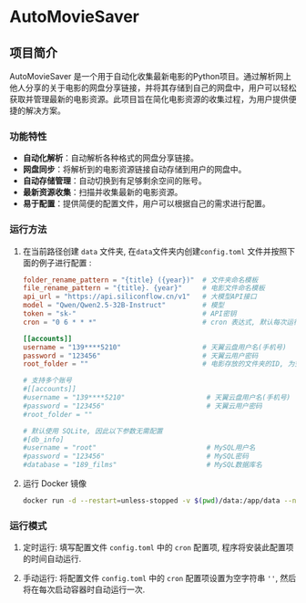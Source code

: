 # AutoMovieSaver

## 项目简介

AutoMovieSaver 是一个用于自动化收集最新电影的Python项目。通过解析网上他人分享的关于电影的网盘分享链接，并将其存储到自己的网盘中，用户可以轻松获取并管理最新的电影资源。此项目旨在简化电影资源的收集过程，为用户提供便捷的解决方案。

### 功能特性

- **自动化解析**：自动解析各种格式的网盘分享链接。
- **网盘同步**：将解析到的电影资源链接自动存储到用户的网盘中。
- **自动存储管理**：自动切换到有足够剩余空间的账号。
- **最新资源收集**：扫描并收集最新的电影资源。
- **易于配置**：提供简便的配置文件，用户可以根据自己的需求进行配置。

### 运行方法

1. 在当前路径创建 `data` 文件夹, 在`data`文件夹内创建`config.toml` 文件并按照下面的例子进行配置 :
   ```toml
   folder_rename_pattern = "{title} ({year})"  # 文件夹命名模板
   file_rename_pattern = "{title}. {year}"     # 电影文件命名模板
   api_url = "https://api.siliconflow.cn/v1"   # 大模型API接口
   model = "Qwen/Qwen2.5-32B-Instruct"         # 模型
   token = "sk-"                               # API密钥
   cron = "0 6 * * *"                          # cron 表达式, 默认每次运行时转存前10页中的新电影
   
   [[accounts]]
   username = "139****5210"                    # 天翼云盘用户名(手机号)
   password = "123456"                         # 天翼云用户密码
   root_folder = ""                            # 电影存放的文件夹的ID, 为空时将自动在根文件夹创建"电影"文件夹, 并在运行结束后将其id保存至配置文件中以便下一次运行
   
   # 支持多个账号
   #[[accounts]]
   #username = "139****5210"                    # 天翼云盘用户名(手机号)
   #password = "123456"                         # 天翼云用户密码
   #root_folder = "" 
   
   # 默认使用 SQLite, 因此以下参数无需配置
   #[db_info]
   #username = "root"                           # MySQL用户名
   #password = "123456"                         # MySQL密码
   #database = "189_films"                      # MySQL数据库名
   ```
   
2. 运行 Docker 镜像
   ```bash
   docker run -d --restart=unless-stopped -v $(pwd)/data:/app/data --name="auto-movie-saver" easychat/auto-movie-saver:v1.0
   ```
   
### 运行模式
1. 定时运行:
   填写配置文件 `config.toml` 中的 `cron` 配置项, 程序将安装此配置项的时间自动运行.

2. 手动运行:
   将配置文件 `config.toml` 中的 `cron` 配置项设置为空字符串 `''`, 然后将在每次启动容器时自动运行一次.